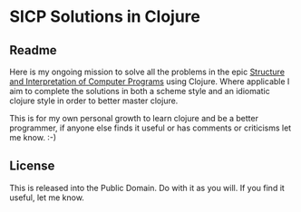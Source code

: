 # SICP Solutions in Clojure

## Readme
Here is my ongoing mission to solve all the problems in the epic [Structure and Interpretation of Computer Programs](https://mitpress.mit.edu/sicp/)
using Clojure. Where applicable I aim to complete the solutions in both a scheme style and an idiomatic clojure style in order to better master clojure.

This is for my own personal growth to learn clojure and be a better programmer, if anyone else finds it useful or has comments or criticisms let me know. :-)

## License
This is released into the Public Domain. Do with it as you will. If you find it useful, let me know. 


